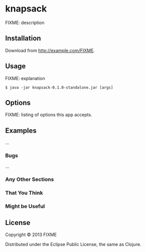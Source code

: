 # knapsack

FIXME: description

## Installation

Download from http://example.com/FIXME.

## Usage

FIXME: explanation

    $ java -jar knapsack-0.1.0-standalone.jar [args]

## Options

FIXME: listing of options this app accepts.

## Examples

...

### Bugs

...

### Any Other Sections
### That You Think
### Might be Useful

## License

Copyright © 2013 FIXME

Distributed under the Eclipse Public License, the same as Clojure.
